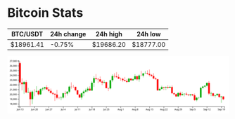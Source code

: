 # Bitcoin Stats

BTC/USDT|24h change|24h high|24h low|
|---|---|---|---|
|$18961.41|-0.75%|$19686.20|$18777.00|

<img src="./chart.svg">
